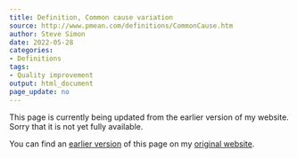 ```yaml
---
title: Definition, Common cause variation
source: http://www.pmean.com/definitions/CommonCause.htm
author: Steve Simon
date: 2022-05-28
categories:
- Definitions
tags:
- Quality improvement
output: html_document
page_update: no
---
```


This page is currently being updated from the earlier version of my website. Sorry that it is not yet fully available.

<!---More--->


You can find an [earlier version][sim3] of this page on my [original website][sim2].

[sim3]: http://www.pmean.com/definitions/CommonCause.htm
[sim2]: http://www.pmean.com/original_site.html
